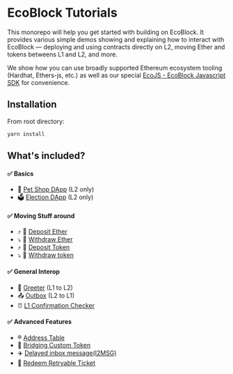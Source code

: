 # EcoBlock Tutorials

This monorepo will help you get started with building on EcoBlock. It provides various simple demos showing and explaining how to interact with EcoBlock — deploying and using contracts directly on L2, moving Ether and tokens betweens L1 and L2, and more.

We show how you can use broadly supported Ethereum ecosystem tooling (Hardhat, Ethers-js, etc.) as well as our special [EcoJS - EcoBlock Javascript SDK](https://github.com/EcoBlockLabs/ecojs) for convenience.

## Installation

From root directory:

```bash
yarn install
```

## What's included?

#### :white_check_mark: Basics

- 🐹 [Pet Shop DApp](./packages/demo-dapp-pet-shop/) (L2 only)
- 🗳 [Election DApp](./packages/demo-dapp-election/) (L2 only)

#### :white_check_mark: Moving Stuff around

- ⤴️ 🔹 [Deposit Ether](./packages/eth-deposit/)
- ⤵️ 🔹 [Withdraw Ether](./packages/eth-withdraw/)
- ⤴️ 💸 [Deposit Token](./packages/token-deposit/)
- ⤵️ 💸 [Withdraw token](./packages/token-withdraw/)

#### :white_check_mark: General Interop

- 🤝 [Greeter](./packages/greeter/) (L1 to L2)
- 📤 [Outbox](./packages/outbox-execute/) (L2 to L1)
- ⏰ [L1 Confirmation Checker](./packages/l1-confirmation-checker/)

#### :white_check_mark: Advanced Features

- ®️ [Address Table](./packages/address-table/)
- 🌉 [Bridging Custom Token](./packages/custom-token-bridging/)
- ✈️ [Delayed inbox message(l2MSG)](./packages/delayedInbox-l2msg/)
- 🎁 [Redeem Retryable Ticket](./packages/redeem-failed-retryable/)

